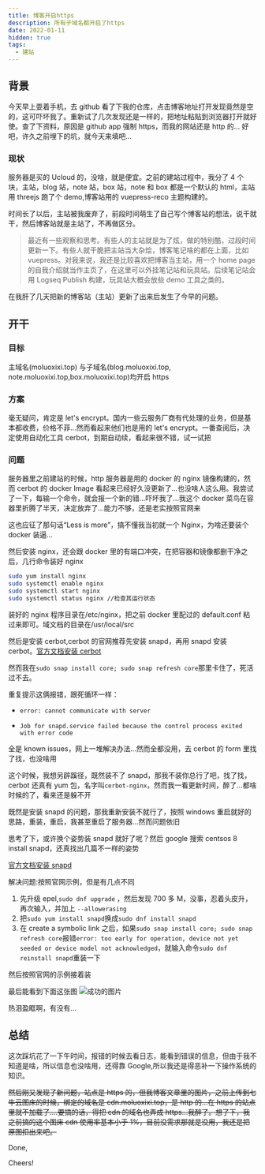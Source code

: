 ```yaml
---
title: 博客开启https
description: 所有子域名都开启了https
date: 2022-01-11
hidden: true
tags:
  - 建站
---
```


## 背景

今天早上耍着手机，去 github 看了下我的仓库，点击博客地址打开发现竟然是空的，这可吓坏我了。重新试了几次发现还是一样的，把地址粘贴到浏览器打开就好使。查了下资料，原因是 github app 强制 https，而我的网站还是 http 的... 好吧，许久之前埋下的坑，就今天来填吧...

### 现状

服务器是买的 Ucloud 的，没啥，就是便宜。之前的建站过程中，我分了 4 个块，主站，blog 站，note 站，box 站，note 和 box 都是一个默认的 html，主站用 threejs 跑了个 demo,博客站用的 vuepress-reco 主题构建的。

时间长了以后，主站被我废弃了，前段时间萌生了自己写个博客站的想法，说干就干，然后博客站就是主站了，不再做区分。

> 最近有一些观察和思考。有些人的主站就是为了炫，做的特别酷，过段时间更新一下。有些人就干脆把主站当大杂烩，博客笔记啥的都在上面，比如 vuepress。对我来说，我还是比较喜欢把博客当主站，用一个 home page 的自我介绍就当作主页了，在这里可以外挂笔记站和玩具站。后续笔记站会用 Logseq Publish 构建，玩具站大概会放些 demo 工具之类的。

在我肝了几天把新的博客站（主站）更新了出来后发生了今早的问题。

## 开干

### 目标

主域名(moluoxixi.top) 与子域名(blog.moluoxixi.top, note.moluoxixi.top,box.moluoxixi.top)均开启 https

### 方案

毫无疑问，肯定是 let's encrypt。国内一些云服务厂商有代处理的业务，但是基本都收费，价格不菲...然而看起来他们也是用的 let's encrypt。一番查阅后，决定使用自动化工具 cerbot，到期自动续，看起来很不错，试一试把

### 问题

服务器里之前建站的时候，http 服务器是用的 docker 的 nginx 镜像构建的，然而 cerbot 的 docker Image 看起来已经好久没更新了...也没啥人这么用。我尝试了一下，每输一个命令，就会报一个新的错...吓坏我了...我这个 docker 菜鸟在容器里折腾了半天，决定放弃了...能力不够，还是老实按照官网来

这也应征了那句话“Less is more”，搞不懂我当初就一个 Nginx，为啥还要装个 docker 装逼...

然后安装 nginx，还会跟 docker 里的有端口冲突，在把容器和镜像都删干净之后，几行命令装好 nginx

```bash
sudo yum install nginx
sudo systemctl enable nginx
sudo systemctl start nginx
sudo systemctl status nginx //检查其运行状态
```

装好的 nginx 程序目录在/etc/nginx，把之前 docker 里配过的 default.conf 粘过来即可。域文档的目录在/usr/local/src

然后是安装 cerbot,cerbot 的官网推荐先安装 snapd，再用 snapd 安装 cerbot。[官方文档安装 cerbot](https://certbot.eff.org/instructions?ws=nginx&os=centosrhel8)

然而我在`sudo snap install core; sudo snap refresh core`那里卡住了，死活过不去。

重复提示这俩报错，跟死循环一样：

- `error: cannot communicate with server`

- `Job for snapd.service failed because the control process exited with error code`

全是 known issues，网上一堆解决办法...然而全都没用，去 cerbot 的 form 里找了找，也没啥用

这个时候，我想另辟蹊径，既然装不了 snapd，那我不装你总行了吧，找了找，cerbot 还真有 yum 包，名字叫`cerbot-nginx`，然而我一看更新时间，醉了...都啥时候的了，看来还是躲不开

既然是安装 snapd 的问题，那我重新安装不就行了，按照 windows 重启就好的思路，重装，重启，我甚至重启了服务器...然而问题依旧

思考了下，或许换个姿势装 snapd 就好了呢？然后 google 搜索 centsos 8 install snapd，还真找出几篇不一样的姿势

[官方文档安装 snapd](https://snapcraft.io/docs/installing-snap-on-centos)

解决问题:按照官网示例，但是有几点不同

1.  先升级 epel,`sudo dnf upgrade` ，然后发现 700 多 M，没事，忍着头皮升，再次输入，并加上 `--allowerasing`
2.  把`sudo yum install snapd`换成`sudo dnf install snapd `
3.  在 create a symbolic link 之后，如果`sudo snap install core; sudo snap refresh core`报错`error: too early for operation, device not yet seeded or device model not acknowledged`，就输入命令`sudo dnf reinstall snapd`重装一下

然后按照官网的示例接着装

最后能看到下面这张图
![成功的图片](../../public/cerbot.png)

热泪盈眶啊，有没有...

## 总结

这次踩坑花了一下午时间，报错的时候去看日志，能看到错误的信息，但由于我不知道是啥，所以信息也没啥用，还得靠 Google,所以我还是得恶补一下操作系统的知识。

~~然后刚又发现了新问题，站点是 https 的，但我博客文章里的图片，之前上传到七牛云图床的时候，绑定的域名是 cdn.moluoxixi.top，是 http 的...在 https 的站点里就不加载了....要搞的话，得把 cdn 的域名也弄成 https...我醉了。想了下，我之前搞的这个图床 cdn 使用率基本小于 1%，目前没需求那就是没用，我还是把原图扣出来吧。~~

Done,

Cheers!

